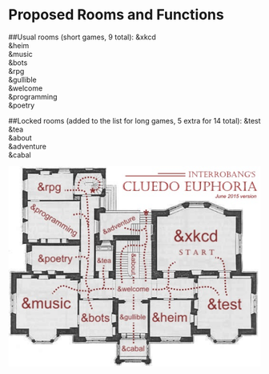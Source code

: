 # Proposed Rooms and Functions
##Usual rooms (short games, 9 total):
&xkcd  
&heim  
&music  
&bots  
&rpg  
&gullible  
&welcome  
&programming  
&poetry  

##Locked rooms (added to the list for long games, 5 extra for 14 total):
&test  
&tea  
&about  
&adventure  
&cabal

![A map of the rooms used in Euphorian Cluedo](https://github.com/ArkaneMoose/NoClue/blob/master/res/Map.jpg)
